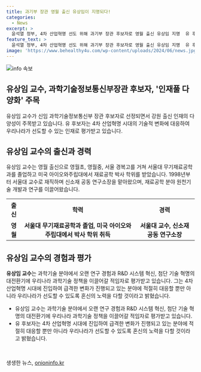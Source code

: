 ```yaml
---
title: 과기부 장관 영월 출신 유상임이 지명되다!
categories:
  - News
excerpt: >
  윤석열 정부, 4차 산업혁명 선도 위해 과기부 장관 후보자로 영월 출신 유상임 지명  유 후보자는 영월 출신으로, 서울대 교수 출신이자 미국에서 박사학위를 받았다. 국회의원 유상범과 친형으로, 과학기술 분야에서의 경험이 풍부하며 R&D 시스템 혁신과 첨단 기술 혁명을 주도할 적임자로 평가받고 있다. 4차 산업혁명에 대응해 우리나라의 선도를 앞당기겠다는 포부를 밝히며, 강원 출신 장관 후보자로써 지명됨에 따라 강원 인재풀의 다양화에 주목되고 있다.
feature_text: >
  윤석열 정부, 4차 산업혁명 선도 위해 과기부 장관 후보자로 영월 출신 유상임 지명  유 후보자는 영월 출신으로, 서울대 교수 출신이자 미국에서 박사학위를 받았다. 국회의원 유상범과 친형으로, 과학기술 분야에서의 경험이 풍부하며 R&D 시스템 혁신과 첨단 기술 혁명을 주도할 적임자로 평가받고 있다. 4차 산업혁명에 대응해 우리나라의 선도를 앞당기겠다는 포부를 밝히며, 강원 출신 장관 후보자로써 지명됨에 따라 강원 인재풀의 다양화에 주목되고 있다.
image: 'https://www.behealthy4u.com/wp-content/uploads/2024/06/news.jpg'
---
```


<p><img src="https://www.behealthy4u.com/wp-content/uploads/2024/06/news.jpg" alt="info 속보" /></p>

<h2>유상임 교수, 과학기술정보통신부장관 후보자, '인재풀 다양화' 주목</h2>

<p data-ke-size="size16">유상임 교수가 신임 과학기술정보통신부 장관 후보자로 선정되면서 강원 출신 인재의 다양성이 주목받고 있습니다. 유 후보자는 4차 산업혁명 시대의 기술적 변화에 대응하여 우리나라가 선도할 수 있는 인재로 평가받고 있습니다.</p>

<h2 data-ke-size="size26">유상임 교수의 출신과 경력</h2>

<p data-ke-size="size16">유상임 교수는 영월 출신으로 영월초, 영월중, 서울 경복고를 거쳐 서울대 무기재료공학과를 졸업하고 미국 아이오와주립대에서 재료공학 박사 학위를 받았습니다. 1998년부터 서울대 교수로 재직하며 신소재 공동 연구소장을 맡아왔으며, 재료공학 분야 원천기술 개발과 연구를 이끌어왔습니다.</p>

<table>
  <tr>
    <th>출신</th>
    <th>학력</th>
    <th>경력</th>
  </tr>
  <tr>
    <td style="text-align: center; height: 17px;"><b>영월</b></td>
    <td style="text-align: center; height: 17px;"><b>서울대 무기재료공학과 졸업, 미국 아이오와주립대에서 박사 학위 취득</b></td>
    <td style="text-align: center; height: 17px;"><b>서울대 교수, 신소재 공동 연구소장</b></td>
  </tr>
</table>

<h2 data-ke-size="size26">유상임 교수의 경험과 평가</h2>

<p data-ke-size="size16"><b>유상임 교수</b>는 과학기술 분야에서 오랜 연구 경험과 R&D 시스템 혁신, 첨단 기술 혁명의 대전환기에 우리나라 과학기술 정책을 이끌어갈 적임자로 평가받고 있습니다. 그는 4차 산업혁명 시대에 진입하여 급격한 변화가 진행되고 있는 분야에 적절히 대응할 뿐만 아니라 우리나라가 선도할 수 있도록 혼신의 노력을 다할 것이라고 밝혔습니다.</p>

<ul>
  <li>유상임 교수는 과학기술 분야에서 오랜 연구 경험과 R&D 시스템 혁신, 첨단 기술 혁명의 대전환기에 우리나라 과학기술 정책을 이끌어갈 적임자로 평가받고 있습니다.</li>
  <li>유 후보자는 4차 산업혁명 시대에 진입하여 급격한 변화가 진행되고 있는 분야에 적절히 대응할 뿐만 아니라 우리나라가 선도할 수 있도록 혼신의 노력을 다할 것이라고 밝혔습니다.</li>
</ul>

<p data-ke-size="size16">&nbsp;</p>
생생한 뉴스, <a href="https://onioninfo.kr" rel="dofollow">onioninfo.kr</a>


